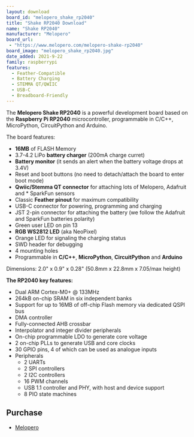 ```yaml
---
layout: download
board_id: "melopero_shake_rp2040"
title: "Shake RP2040 Download"
name: "Shake RP2040"
manufacturer: "Melopero"
board_url:
 - "https://www.melopero.com/melopero-shake-rp2040"
board_image: "melopero_shake_rp2040.jpg"
date_added: 2021-9-22
family: raspberrypi
features:
  - Feather-Compatible
  - Battery Charging
  - STEMMA QT/QWIIC
  - USB-C
  - Breadboard-Friendly
---
```


The **Melopero Shake RP2040** is a powerful development board based on the **Raspberry Pi RP2040** microcontroller, programmable in C/C++, MicroPython, CircuitPython and Arduino.

The board features:

* **16MB** of FLASH Memory
* 3.7-4.2 LiPo **battery charger** (200mA charge curret)
* **Battery monitor** (it sends an alert when the battery voltage drops at 3.4V)
* Reset and boot buttons (no need to detach/attach the board to enter boot mode)
* **Qwiic/Stemma QT connector** for attaching lots of Melopero, Adafruit and * SparkFun sensors
* Classic **Feather pinout** for maximum compatibility
* USB-C connector for powering, programming and charging
* JST 2-pin connector for attaching the battery (we follow the Adafruit and SparkFun batteries polarity)
* Green user LED on pin 13
* **RGB WS2812 LED** (aka NeoPixel)
* Orange LED for signaling the charging status
* SWD header for debugging
* 4 mounting holes
* Programmable in **C/C++**, **MicroPython**, **CircuitPython** and **Arduino**


Dimensions: 2.0" x 0.9" x 0.28" (50.8mm x 22.8mm x 7.05/max height)

**The RP2040 key features:**

* Dual ARM Cortex-M0+ @ 133MHz
* 264kB on-chip SRAM in six independent banks
* Support for up to 16MB of off-chip Flash memory via dedicated QSPI bus
* DMA controller
* Fully-connected AHB crossbar
* Interpolator and integer divider peripherals
* On-chip programmable LDO to generate core voltage
* 2 on-chip PLLs to generate USB and core clocks
* 30 GPIO pins, 4 of which can be used as analogue inputs
* Peripherals
  * 2 UARTs
  * 2 SPI controllers
  * 2 I2C controllers
  * 16 PWM channels
  * USB 1.1 controller and PHY, with host and device support
  * 8 PIO state machines


## Purchase
* [Melopero](https://www.melopero.com/melopero-shake-rp2040)
